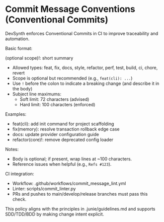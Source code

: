 # Commit Message Conventions (Conventional Commits)

DevSynth enforces Conventional Commits in CI to improve traceability and automation.

Basic format:

<type>(optional scope)!: short summary

- Allowed types: feat, fix, docs, style, refactor, perf, test, build, ci, chore, revert
- Scope is optional but recommended (e.g., `feat(cli): ...`)
- Use `!` before the colon to indicate a breaking change (and describe it in the body)
- Subject line maximums:
  - Soft limit: 72 characters (advised)
  - Hard limit: 100 characters (enforced)

Examples:
- feat(cli): add init command for project scaffolding
- fix(memory): resolve transaction rollback edge case
- docs: update provider configuration guide
- refactor(core)!: remove deprecated config loader

Notes:
- Body is optional; if present, wrap lines at ~100 characters.
- Reference issues when helpful (e.g., `Refs #123`).

CI integration:
- Workflow: .github/workflows/commit_message_lint.yml
- Linter: scripts/commit_linter.py
- PRs and pushes to main/develop/release branches must pass this check.

This policy aligns with the principles in .junie/guidelines.md and supports SDD/TDD/BDD by making change intent explicit.
